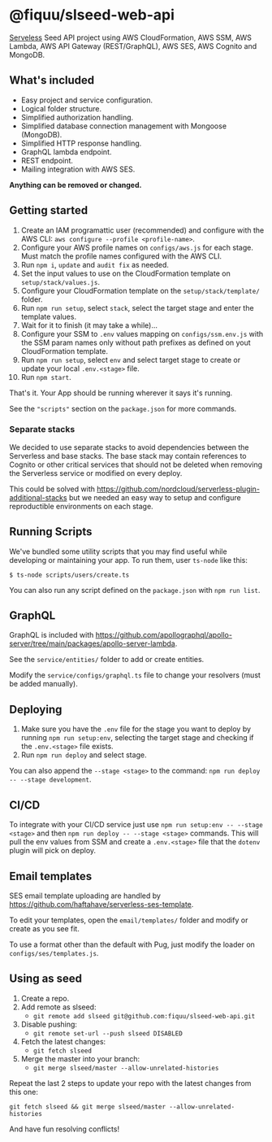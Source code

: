 # @fiquu/slseed-web-api

[Serveless](https://www.serverless.com/) Seed API project using AWS CloudFormation, AWS SSM, AWS Lambda, AWS API Gateway (REST/GraphQL), AWS SES, AWS Cognito and MongoDB.

## What's included

- Easy project and service configuration.
- Logical folder structure.
- Simplified authorization handling.
- Simplified database connection management with Mongoose (MongoDB).
- Simplified HTTP response handling.
- GraphQL lambda endpoint.
- REST endpoint.
- Mailing integration with AWS SES.

**Anything can be removed or changed.**

## Getting started

1. Create an IAM programattic user (recommended) and configure with the AWS CLI: `aws configure --profile <profile-name>`.
1. Configure your AWS profile names on `configs/aws.js` for each stage. Must match the profile names configured with the AWS CLI.
1. Run `npm i`, `update` and `audit fix` as needed.
1. Set the input values to use on the CloudFormation template on `setup/stack/values.js`.
1. Configure your CloudFormation template on the `setup/stack/template/` folder.
1. Run `npm run setup`, select `stack`, select the target stage and enter the template values.
1. Wait for it to finish (it may take a while)...
1. Configure your SSM to `.env` values mapping on `configs/ssm.env.js` with the SSM param names only without path prefixes as defined on yout CloudFormation template.
1. Run `npm run setup`, select `env` and select target stage to create or update your local `.env.<stage>` file.
1. Run `npm start`.

That's it. Your App should be running wherever it says it's running.

See the `"scripts"` section on the `package.json` for more commands.

### Separate stacks

We decided to use separate stacks to avoid dependencies between the Serverless and base stacks. The base stack may contain references to Cognito  or other critical services that should not be deleted when removing the Serverless service or modified on every deploy.

This could be solved with https://github.com/nordcloud/serverless-plugin-additional-stacks but we needed an easy way to setup and configure reproductible environments on each stage.

## Running Scripts

We've bundled some utility scripts that you may find useful while developing or maintaining your app. To run them, user `ts-node` like this:

`$ ts-node scripts/users/create.ts`

You can also run any script defined on the `package.json` with `npm run list`.

## GraphQL

GraphQL is included with https://github.com/apollographql/apollo-server/tree/main/packages/apollo-server-lambda.

See the `service/entities/` folder to add or create entities.

Modify the `service/configs/graphql.ts` file to change your resolvers (must be added manually).

## Deploying

1. Make sure you have the `.env` file for the stage you want to deploy by running `npm run setup:env`, selecting the target stage and checking if the `.env.<stage>` file exists.
1. Run `npm run deploy` and select stage.

You can also append the `--stage <stage>` to the command: `npm run deploy -- --stage development`.

## CI/CD

To integrate with your CI/CD service just use `npm run setup:env -- --stage <stage>` and then `npm run deploy -- --stage <stage>` commands. This will pull the env values from SSM and create a `.env.<stage>` file that the `dotenv` plugin will pick on deploy.

## Email templates

SES email template uploading are handled by https://github.com/haftahave/serverless-ses-template.

To edit your templates, open the `email/templates/` folder and modify or create as you see fit.

To use a format other than the default with Pug, just modify the loader on `configs/ses/templates.js`.

## Using as seed

1. Create a repo.
1. Add remote as slseed:
    - `git remote add slseed git@github.com:fiquu/slseed-web-api.git`
1. Disable pushing:
    - `git remote set-url --push slseed DISABLED`
1. Fetch the latest changes:
    - `git fetch slseed`
1. Merge the master into your branch:
    - `git merge slseed/master --allow-unrelated-histories`

Repeat the last 2 steps to update your repo with the latest changes from this one:

`git fetch slseed && git merge slseed/master --allow-unrelated-histories`

And have fun resolving conflicts!
